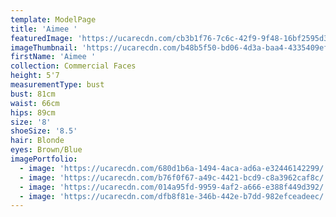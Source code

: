 ```yaml
---
template: ModelPage
title: 'Aimee '
featuredImage: 'https://ucarecdn.com/cb3b1f76-7c6c-42f9-9f48-16bf2595d3d6/'
imageThumbnail: 'https://ucarecdn.com/b48b5f50-bd06-4d3a-baa4-4335409efb22/'
firstName: 'Aimee '
collection: Commercial Faces
height: 5'7
measurementType: bust
bust: 81cm
waist: 66cm
hips: 89cm
size: '8'
shoeSize: '8.5'
hair: Blonde
eyes: Brown/Blue
imagePortfolio:
  - image: 'https://ucarecdn.com/680d1b6a-1494-4aca-ad6a-e32446142299/'
  - image: 'https://ucarecdn.com/b76f0f67-a49c-4421-bcd9-c8a3962caf8c/'
  - image: 'https://ucarecdn.com/014a95fd-9959-4af2-a666-e388f449d392/'
  - image: 'https://ucarecdn.com/dfb8f81e-346b-442e-b7dd-982efceadeec/'
---
```


